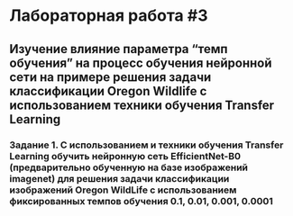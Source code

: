 # Лабораторная работа #3
## Изучение влияние параметра “темп обучения” на процесс обучения нейронной сети на примере решения задачи классификации Oregon Wildlife с использованием техники обучения Transfer Learning
### Задание 1. С использованием и техники обучения Transfer Learning обучить нейронную сеть EfficientNet-B0 (предварительно обученную на базе изображений imagenet) для решения задачи классификации изображений Oregon WildLife с использованием фиксированных темпов обучения 0.1, 0.01, 0.001, 0.0001
